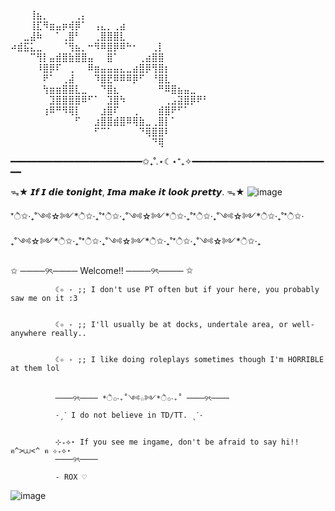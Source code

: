 ⠀⠀⠀⢸⣦⡀⠀⠀⠀⠀⢀⡄⠀⠀⠀⠀⠀⠀⠀⠀⠀⠀⠀⠀⠀⠀⠀⠀⠀⠀⠀
⠀⠀⠀⢸⣏⠻⣶⣤⡶⢾⡿⠁⠀⢠⣄⡀⢀⣴⠀⠀⠀⠀⠀⠀⠀⠀⠀⠀⠀⠀⠀
⠀⠀⣀⣼⠷⠀⠀⠁⢀⣿⠃⠀⠀⢀⣿⣿⣿⣇⠀⠀⠀⠀⠀⠀⠀⠀⠀⠀⠀⠀⠀
⠴⣾⣯⣅⣀⠀⠀⠀⠈⢻⣦⡀⠒⠻⠿⣿⡿⠿⠓⠂⠀⠀⢀⡇⠀⠀⠀⠀⠀⠀⠀
⠀⠀⠀⠉⢻⡇⣤⣾⣿⣷⣿⣿⣤⠀⠀⣿⠁⠀⠀⠀⢀⣴⣿⣿⠀⠀⠀⠀⠀⠀⠀
⠀⠀⠀⠀⠸⣿⡿⠏⠀⢀⠀⠀⠿⣶⣤⣤⣤⣄⣀⣴⣿⡿⢻⣿⡆⠀⠀⠀⠀⠀⠀
⠀⠀⠀⠀⠀⠟⠁⠀⢀⣼⠀⠀⠀⠹⣿⣟⠿⠿⠿⡿⠋⠀⠘⣿⣇⠀⠀⠀⠀⠀⠀
⠀⠀⠀⠀⠀⢳⣶⣶⣿⣿⣇⣀⠀⠀⠙⣿⣆⠀⠀⠀⠀⠀⠀⠛⠿⣿⣦⣤⣀⠀⠀
⠀⠀⠀⠀⠀⠀⣹⣿⣿⣿⣿⠿⠋⠁⠀⣹⣿⠳⠀⠀⠀⠀⠀⠀⢀⣠⣽⣿⡿⠟⠃
⠀⠀⠀⠀⠀⢰⠿⠛⠻⢿⡇⠀⠀⠀⣰⣿⠏⠀⠀⢀⠀⠀⠀⣾⣿⠟⠋⠁⠀⠀⠀
⠀⠀⠀⠀⠀⠀⠀⠀⠀⠀⠋⠀⠀⣰⣿⣿⣾⣿⠿⢿⣷⣀⢀⣿⡇⠁⠀⠀⠀⠀⠀
⠀⠀⠀⠀⠀⠀⠀⠀⠀⠀⠀⠀⠀⠋⠉⠁⠀⠀⠀⠀⠙⢿⣿⣿⠇⠀⠀⠀⠀⠀⠀
⠀⠀⠀⠀⠀⠀⠀⠀⠀⠀⠀⠀⠀⠀⠀⠀⠀⠀⠀⠀⠀⠀⠙⢿⠀⠀⠀⠀⠀⠀⠀

━━━━━━━━━━━━━━━━━━━━━━━━━✩₊˚.⋆☾⋆⁺₊✧━━━━━━━━━━━━━━━━━━━━━━━━━━━



ᯓ★ 𝙄𝙛 𝙄 𝙙𝙞𝙚 𝙩𝙤𝙣𝙞𝙜𝙝𝙩, 𝙄𝙢𝙖 𝙢𝙖𝙠𝙚 𝙞𝙩 𝙡𝙤𝙤𝙠 𝙥𝙧𝙚𝙩𝙩𝙮. ᯓ★
 ![image](https://github.com/user-attachments/assets/6f52ad8a-fc06-446d-bec6-4b58324fa157)

*ੈ✩‧₊˚༺☆༻*ੈ✩‧₊˚*ੈ✩‧₊˚༺☆༻*ੈ✩‧₊˚*ੈ✩‧₊˚༺☆༻*ੈ✩‧₊˚*ੈ✩‧₊˚༺☆༻*ੈ✩‧₊˚*ੈ✩‧₊˚༺☆༻*ੈ✩‧₊˚*ੈ✩‧₊˚༺☆༻*ੈ✩‧₊


  ✩ ────୨ৎ──── Welcome!! ────୨ৎ──── ✩
  
              ☾✧ - ;; I don't use PT often but if your here, you probably saw me on it :3

             
              ☾✧ - ;; I'll usually be at docks, undertale area, or well- anywhere really..

              
              ☾✧ - ;; I like doing roleplays sometimes though I'm HORRIBLE at them lol

              
              ────୨ৎ──── *ੈ✩‧₊˚༺☆༻*ੈ✩‧₊˚ ────୨ৎ────
              ˗ˏˋ I do not believe in TD/TT. ˎˊ˗

              
              ⊹₊⟡⋆ If you see me ingame, don't be afraid to say hi!! ฅ^>⩊<^ ฅ ⊹₊⟡⋆
              ────୨ৎ────
              
              - ROX ♡
![image](https://github.com/user-attachments/assets/7cb7437a-df55-46d4-a038-7fbad4aab391)

               
